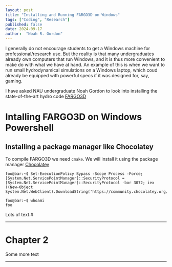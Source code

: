 ```yaml
---
layout: post
title: "Installing and Running FARGO3D on Windows"
tags: ["Coding", "Research"]
published: false
date: 2024-09-17
author:  "Noah R. Gordon"
---
```


I generally do not encourage students to get a Windows machine for professional/research use. But the reality is that many undergraduates already own computers that run Windows, and it is thus more convenient to make do with what we have at hand. An example of this is when we want to run small hydrodynamical simulations on a Windows laptop, which coud already be equipped with powerful specs if it was designed for, say, gaming.

I have asked NAU undergraduate Noah Gordon to look into installing the state-of-the-art hydro code [FARGO3D](https://fargo3d.bitbucket.io/index.html#)

Intalling FARGO3D on Windows Powershell
=======================================

## Installing a package manager like Chocolatey

To compile FARGO3D we need `cmake`. We will install it using the package manager [Chocolatey](https://community.chocolatey.org/packages/cmake)

```console
foo@bar:~$ Set-ExecutionPolicy Bypass -Scope Process -Force; [System.Net.ServicePointManager]::SecurityProtocol = [System.Net.ServicePointManager]::SecurityProtocol -bor 3072; iex ((New-Object System.Net.WebClient).DownloadString('https://community.chocolatey.org/install.ps1'))
```

```console
foo@bar:~$ whoami
foo
```

Lots of text.#

---

# Chapter 2

Some more text

---

